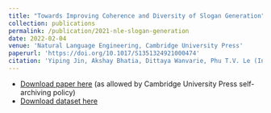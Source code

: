 ```yaml
---
title: "Towards Improving Coherence and Diversity of Slogan Generation"
collection: publications
permalink: /publication/2021-nle-slogan-generation
date: 2022-02-04
venue: 'Natural Language Engineering, Cambridge University Press'
paperurl: 'https://doi.org/10.1017/S1351324921000474'
citation: 'Yiping Jin, Akshay Bhatia, Dittaya Wanvarie, Phu T.V. Le (In press). Towards Improving Coherence and Diversity of Slogan Generation. <i> Natural Language Engineering</i>. Cambridge University Press, UK.'
---
```


- [Download paper here](https://yipingnus.github.io/files/nle2021.pdf) (as allowed by Cambridge University Press self-archiving policy)
- [Download dataset here](https://github.com/YipingNUS/slogan-generation-dataset)
